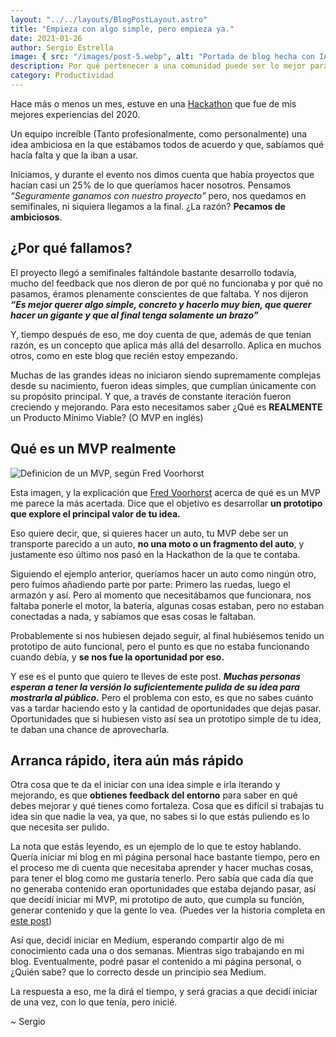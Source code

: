 ```yaml
---
layout: "../../layouts/BlogPostLayout.astro"
title: "Empieza con algo simple, pero empieza ya."
date: 2021-01-26
author: Sergio Estrella
image: { src: "/images/post-5.webp", alt: "Portada de blog hecha con IA" }
description: Por qué pertenecer a una comunidad puede ser lo mejor para tu carrera.
category: Productividad
---
```


Hace más o menos un mes, estuve en una [Hackathon](https://platzi.com/blog/hackathon/) que fue de mis mejores experiencias del 2020.

Un equipo increíble (Tanto profesionalmente, como personalmente) una idea ambiciosa en la que estábamos todos de acuerdo y que, sabíamos qué hacía falta y que la iban a usar.

Iniciamos, y durante el evento nos dimos cuenta que había proyectos que hacían casi un 25% de lo que queríamos hacer nosotros. Pensamos _“Seguramente ganamos con nuestro proyecto”_ pero, nos quedamos en semifinales, ni siquiera llegamos a la final. ¿La razón? **Pecamos de ambiciosos**.

## ¿Por qué fallamos?

El proyecto llegó a semifinales faltándole bastante desarrollo todavía, mucho del feedback que nos dieron de por qué no funcionaba y por qué no pasamos, éramos plenamente conscientes de que faltaba. Y nos dijeron _**“Es mejor querer algo simple, concreto y hacerlo muy bien, que querer hacer un gigante y que al final tenga solamente un brazo”**_

Y, tiempo después de eso, me doy cuenta de que, además de que tenían razón, es un concepto que aplica más allá del desarrollo. Aplica en muchos otros, como en este blog que recién estoy empezando.

Muchas de las grandes ideas no iniciaron siendo supremamente complejas desde su nacimiento, fueron ideas simples, que cumplían únicamente con su propósito principal. Y que, a través de constante iteración fueron creciendo y mejorando. Para esto necesitamos saber ¿Qué es **REALMENTE** un Producto Mínimo Viable? (O MVP en inglés)

## Qué es un MVP realmente

![Definicion de un MVP, según Fred Voorhorst](/images/post-5-mvp.webp)

Esta imagen, y la explicación que [Fred Voorhorst](https://www.educati.ch/mvp-really-going-bike-car/) acerca de qué es un MVP me parece la más acertada. Dice que el objetivo es desarrollar **un prototipo que explore el principal valor de tu idea.**

Eso quiere decir, que, si quieres hacer un auto, tu MVP debe ser un transporte parecido a un auto, **no una moto o un fragmento del auto**, y justamente eso último nos pasó en la Hackathon de la que te contaba.

Siguiendo el ejemplo anterior, queríamos hacer un auto como ningún otro, pero fuimos añadiendo parte por parte: Primero las ruedas, luego el armazón y así. Pero al momento que necesitábamos que funcionara, nos faltaba ponerle el motor, la batería, algunas cosas estaban, pero no estaban conectadas a nada, y sabíamos que esas cosas le faltaban.

Probablemente si nos hubiesen dejado seguir, al final hubiésemos tenido un prototipo de auto funcional, pero el punto es que no estaba funcionando cuando debía, y **se nos fue la oportunidad por eso.**

Y ese es el punto que quiero te lleves de este post. _**Muchas personas esperan a tener la versión lo suficientemente pulida de su idea para mostrarla al público.**_ Pero el problema con esto, es que no sabes cuánto vas a tardar haciendo esto y la cantidad de oportunidades que dejas pasar. Oportunidades que si hubiesen visto así sea un prototipo simple de tu idea, te daban una chance de aprovecharla.

## Arranca rápido, itera aún más rápido

Otra cosa que te da el iniciar con una idea simple e irla iterando y mejorando, es que **obtienes feedback del entorno** para saber en qué debes mejorar y qué tienes como fortaleza. Cosa que es difícil si trabajas tu idea sin que nadie la vea, ya que, no sabes si lo que estás puliendo es lo que necesita ser pulido.

La nota que estás leyendo, es un ejemplo de lo que te estoy hablando. Quería iniciar mi blog en mi página personal hace bastante tiempo, pero en el proceso me di cuenta que necesitaba aprender y hacer muchas cosas, para tener el blog como me gustaría tenerlo. Pero sabía que cada día que no generaba contenido eran oportunidades que estaba dejando pasar, así que decidí iniciar mi MVP, mi prototipo de auto, que cumpla su función, generar contenido y que la gente lo vea. (Puedes ver la historia completa en [este post](./errores-aprendizajes-creando-este-blog))

Así que, decidí iniciar en Medium, esperando compartir algo de mi conocimiento cada una o dos semanas. Mientras sigo trabajando en mi blog. Eventualmente, podré pasar el contenido a mi página personal, o ¿Quién sabe? que lo correcto desde un principio sea Medium.

La respuesta a eso, me la dirá el tiempo, y será gracias a que decidí iniciar de una vez, con lo que tenía, pero inicié.

~ Sergio
